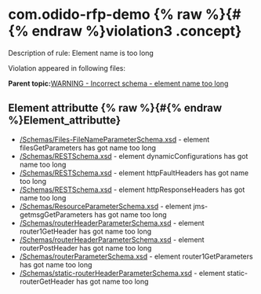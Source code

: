 # com.odido-rfp-demo {% raw %}{#{% endraw %}violation3 .concept}

Description of rule: Element name is too long

Violation appeared in following files:

**Parent topic:**[WARNING - Incorrect schema - element name too long](../../../qa/rules/WARNING_-_Incorrect_schema_-_element_name_too_long.md)

## Element attributte {% raw %}{#{% endraw %}Element_attributte}

-   [/Schemas/Files-FileNameParameterSchema.xsd](../../../projects/com.odido-rfp-demo/Schemas/Files-FileNameParameterSchema.xsd.md) - element filesGetParameters has got name too long
-   [/Schemas/RESTSchema.xsd](../../../projects/com.odido-rfp-demo/Schemas/RESTSchema.xsd.md) - element dynamicConfigurations has got name too long
-   [/Schemas/RESTSchema.xsd](../../../projects/com.odido-rfp-demo/Schemas/RESTSchema.xsd.md) - element httpFaultHeaders has got name too long
-   [/Schemas/RESTSchema.xsd](../../../projects/com.odido-rfp-demo/Schemas/RESTSchema.xsd.md) - element httpResponseHeaders has got name too long
-   [/Schemas/ResourceParameterSchema.xsd](../../../projects/com.odido-rfp-demo/Schemas/ResourceParameterSchema.xsd.md) - element jms-getmsgGetParameters has got name too long
-   [/Schemas/routerHeaderParameterSchema.xsd](../../../projects/com.odido-rfp-demo/Schemas/routerHeaderParameterSchema.xsd.md) - element router1GetHeader has got name too long
-   [/Schemas/routerHeaderParameterSchema.xsd](../../../projects/com.odido-rfp-demo/Schemas/routerHeaderParameterSchema.xsd.md) - element routerPostHeader has got name too long
-   [/Schemas/routerParameterSchema.xsd](../../../projects/com.odido-rfp-demo/Schemas/routerParameterSchema.xsd.md) - element router1GetParameters has got name too long
-   [/Schemas/static-routerHeaderParameterSchema.xsd](../../../projects/com.odido-rfp-demo/Schemas/static-routerHeaderParameterSchema.xsd.md) - element static-routerGetHeader has got name too long

